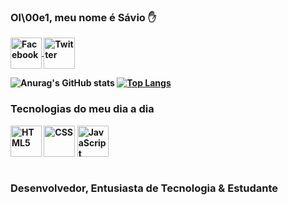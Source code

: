 ### Ol\00e1, meu nome é <b>Sávio<b> ✋

<div style="display: inline block"> 
<a href="https://facebook.com/saviodeveloper" target="_blank"> <img height="50" width="50" align="center" alt="Facebook" src="https://cdn.jsdelivr.net/gh/devicons/devicon/icons/facebook/facebook-original.svg"> </a>
<a href="https://twitter.com/saviodeveloper" target="_blank"> <img height="50" width="50" align="center" alt="Twitter" src="https://cdn.jsdelivr.net/gh/devicons/devicon/icons/twitter/twitter-original.svg"> </a>
</div>

![Anurag's GitHub stats](https://github-readme-stats.vercel.app/api?username=SAV10DEVELOPER&show_icons=true&theme=dark)
[![Top Langs](https://github-readme-stats.vercel.app/api/top-langs/?username=SAV10DEVELOPER&layout=compact)](https://github.com/anuraghazra/github-readme-stats)

### Tecnologias do meu dia a dia
<div style="display: inline block">
  <img height="50" width="50" align="center" alt="HTML5" src="https://cdn.jsdelivr.net/gh/devicons/devicon/icons/html5/html5-original.svg" />
  <img height="50" width="50" align="center" alt="CSS" src="https://cdn.jsdelivr.net/gh/devicons/devicon/icons/css3/css3-original.svg" />
  <img height="50" width="50" align="center" alt="JavaScript" src="https://cdn.jsdelivr.net/gh/devicons/devicon/icons/javascript/javascript-original.svg" />
</div> <br/>

### Desenvolvedor, Entusiasta de Tecnologia & Estudante
